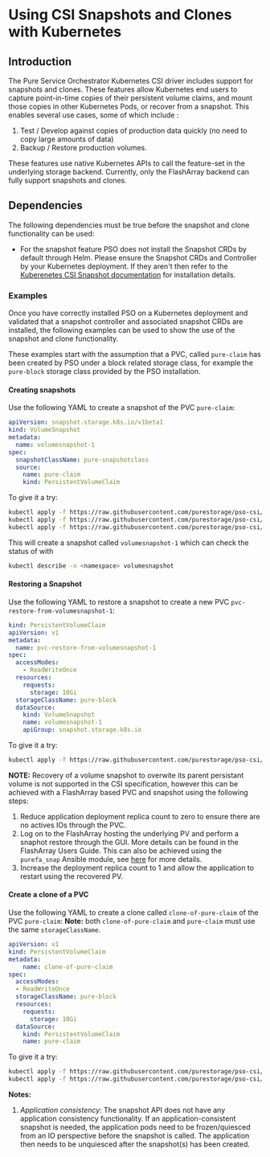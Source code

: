 
# Using CSI Snapshots and Clones with Kubernetes

## Introduction

The Pure Service Orchestrator Kubernetes CSI driver includes support for snapshots and clones. These features allow Kubernetes end users to capture point-in-time copies of their persistent volume claims, and mount those copies in other Kubernetes Pods, or recover from a snapshot. This enables several use cases, some of which include :

1. Test / Develop against copies of production data quickly (no need to copy large amounts of data)
2. Backup / Restore production volumes.

These features use native Kubernetes APIs to call the feature-set in the underlying storage backend. Currently, only the FlashArray backend can fully support snapshots and clones.

## Dependencies

The following dependencies must be true before the snapshot and clone functionality can be used:

* For the snapshot feature PSO does not install the Snapshot CRDs by default through Helm. Please ensure the Snapshot CRDs and Controller by your Kubernetes deployment. If they aren't then refer to the [Kuberenetes CSI Snapshot documentation](https://kubernetes-csi.github.io/docs/snapshot-controller.html) for installation details.

### Examples

Once you have correctly installed PSO on a Kubernetes deployment and validated that a snapshot controller and associated snapshot CRDs are installed, the following examples can be used to show the use of the snapshot and clone functionality.

These examples start with the assumption that a PVC, called `pure-claim` has been created by PSO under a block related storage class, for example the `pure-block` storage class provided by the PSO installation.

#### Creating snapshots

Use the following YAML to create a snapshot of the PVC `pure-claim`:

```yaml
apiVersion: snapshot.storage.k8s.io/v1beta1
kind: VolumeSnapshot
metadata:
  name: volumesnapshot-1
spec:
  snapshotClassName: pure-snapshotclass
  source:
    name: pure-claim
    kind: PersistentVolumeClaim
```

To give it a try:

```bash
kubectl apply -f https://raw.githubusercontent.com/purestorage/pso-csi/master/pureStorageDriver/snapshotclass.yaml
kubectl apply -f https://raw.githubusercontent.com/purestorage/pso-csi/master/docs/examples/snapshot/pvc.yaml
kubectl apply -f https://raw.githubusercontent.com/purestorage/pso-csi/master/docs/examples/snapshot/snapshot.yaml
```
This will create a snapshot called `volumesnapshot-1` which can check the status of with


```bash
kubectl describe -n <namespace> volumesnapshot
```

#### Restoring a Snapshot

Use the following YAML to restore a snapshot to create a new PVC `pvc-restore-from-volumesnapshot-1`:

```yaml
kind: PersistentVolumeClaim
apiVersion: v1
metadata:
  name: pvc-restore-from-volumesnapshot-1
spec:
  accessModes:
    - ReadWriteOnce
  resources:
    requests:
      storage: 10Gi
  storageClassName: pure-block
  dataSource:
    kind: VolumeSnapshot
    name: volumesnapshot-1
    apiGroup: snapshot.storage.k8s.io
```

To give it a try:

```bash
kubectl apply -f https://raw.githubusercontent.com/purestorage/pso-csi/master/docs/examples/snapshot/restore-snapshot.yaml
```

**NOTE:** Recovery of a volume snapshot to overwite its parent persistant volume is not supported in the CSI specification, however this can be achieved with a FlashArray based PVC and snapshot using the following steps:

1. Reduce application deployment replica count to zero to ensure there are no actives IOs through the PVC.
2. Log on to the FlashArray hosting the underlying PV and perform a snaphot restore through the GUI. More details can be found in the FlashArray Users Guide. This can also be achieved using the `purefa_snap` Ansible module, see [here](https://github.com/Pure-Storage-Ansible/FlashArray-Collection/blob/master/collections/ansible_collections/purestorage/flasharray/docs/purefa_snap.rst) for more details.
3. Increase the deployment replica count to 1 and allow the application to restart using the recovered PV.

#### Create a clone of a PVC

Use the following YAML to create a clone called `clone-of-pure-claim` of the PVC `pure-claim`:
**Note:** both `clone-of-pure-claim` and `pure-claim` must use the same `storageClassName`.

```yaml
apiVersion: v1
kind: PersistentVolumeClaim
metadata:
    name: clone-of-pure-claim
spec:
  accessModes:
  - ReadWriteOnce
  storageClassName: pure-block
  resources:
    requests:
      storage: 10Gi
  dataSource:
    kind: PersistentVolumeClaim
    name: pure-claim
```

To give it a try:

```bash
kubectl apply -f https://raw.githubusercontent.com/purestorage/pso-csi/master/docs/examples/clone/pvc.yaml
kubectl apply -f https://raw.githubusercontent.com/purestorage/pso-csi/master/docs/examples/clone/clone.yaml
```
**Notes:**

1. _Application consistency:_
The snapshot API does not have any application consistency functionality. If an application-consistent snapshot is needed, the application pods need to be frozen/quiesced from an IO perspective before the snapshot is called. The application then needs to be unquiesced after the snapshot(s) has been created.
